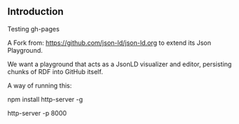 Introduction
------------
Testing gh-pages

A Fork from: https://github.com/json-ld/json-ld.org to extend its Json Playground.

We want a playground that acts as a JsonLD visualizer and editor, persisting chunks of RDF into GitHub itself.

A way of running this:

npm install http-server -g

http-server -p 8000